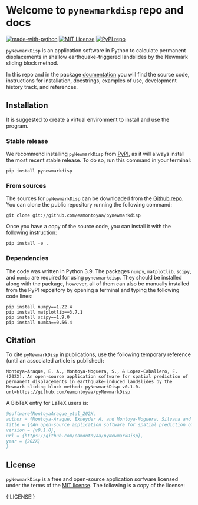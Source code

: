 # Welcome to `pynewmarkdisp` repo and docs

[![made-with-python](https://img.shields.io/badge/Made%20with-Python3-brightgreen.svg)](https://www.python.org/)   [![MIT License](https://img.shields.io/github/license/eamontoyaa/pynewmarkdisp.svg)](https://opensource.org/license/mit/)   [![PyPI repo](https://img.shields.io/pypi/v/pynewmarkdisp.svg)](https://pypi.org/project/pynewmarkdisp)

`pyNewmarkDisp` is an application software in Python to calculate permanent displacements in shallow earthquake-triggered landslides by the Newmark sliding block method.

In this repo and in the package [doumentation](https://eamontoyaa.github.io/pynewmarkdisp/) you will find the source code, instructions for installation, docstrings, examples of use, development history track, and references.

## Installation

It is suggested to create a virtual environment to install and use the program.

### Stable release

We recommend installing `pyNewmarkDisp` from [PyPI](https://pypi.org/project/pynewmarkdisp), as it will always install the most recent stable release.  To do so, run this command in your terminal:

    pip install pynewmarkdisp

### From sources

The sources for `pyNewmarkDisp` can be downloaded from the [Github repo](https://github.com/eamontoyaa/pyNewmarkDisp). You can clone the public repository running the following command:

    git clone git://github.com/eamontoyaa/pynewmarkdisp

Once you have a copy of the source code, you can install it with the following instruction:

    pip install -e .

### Dependencies

The code was written in Python 3.9. The packages `numpy`, `matplotlib`, `scipy`, and `numba` are required for using `pynewmarkdisp`. They should be installed along with the package, however, all of them can also be manually installed from the PyPI repository by opening a terminal and typing the following code lines:

    pip install numpy==1.22.4
    pip install matplotlib==3.7.1
    pip install scipy==1.9.0
    pip install numba==0.56.4

## Citation

To cite `pyNewmarkDisp` in publications, use the following temporary reference (until an associated article is published):

    Montoya-Araque, E. A., Montoya-Noguera, S., & Lopez-Caballero, F. (202X). An open-source application software for spatial prediction of permanent displacements in earthquake-induced landslides by the Newmark sliding block method: pyNewmarkDisp v0.1.0. url=https://github.com/eamontoyaa/pyNewmarkDisp

A BibTeX entry for LaTeX users is:

``` bibtex
@software{MontoyaAraque_etal_202X,
author = {Montoya-Araque, Exneyder A. and Montoya-Noguera, Silvana and Lopez-Caballero, Fernando},
title = {{An open-source application software for spatial prediction of permanent displacements in earthquake-induced landslides by the Newmark sliding block method: \texttt{pyNewmarkDisp}}},
version = {v0.1.0},
url = {https://github.com/eamontoyaa/pyNewmarkDisp},
year = {202X}
}
```

## License

`pyNewmarkDisp` is a free and open-source application sorfware licensed under the terms of the [MIT license](https://opensource.org/license/mit/). The following is a copy of the license:

{!LICENSE!}
